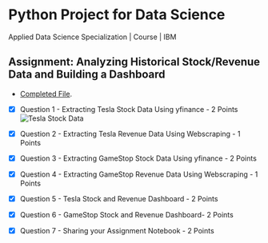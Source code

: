 # Python Project for Data Science
Applied Data Science Specialization | Course | IBM

## Assignment: Analyzing Historical Stock/Revenue Data and Building a Dashboard 

- <a href="https://github.com/wy-chan/Analyzing-Historical-Stock-Revenue-Data-and-Building-a-Dashboard/blob/main/Final%20Assignment_completed.ipynb" target="_blank">Completed File</a>.


- [x] Question 1 - Extracting Tesla Stock Data Using yfinance - 2 Points
![Tesla Stock Data]([https://raw.githubusercontent.com/Descent098/ezcv/master/.github/logo.png](https://github.com/wy-chan/Analyzing-Historical-Stock-Revenue-Data-and-Building-a-Dashboard/blob/main/Screenshots/Q1.png))

- [x] Question 2 - Extracting Tesla Revenue Data Using Webscraping - 1 Points
- [x] Question 3 - Extracting GameStop Stock Data Using yfinance - 2 Points
- [x] Question 4 - Extracting GameStop Revenue Data Using Webscraping - 1 Points
- [x] Question 5 - Tesla Stock and Revenue Dashboard - 2 Points
- [x] Question 6 - GameStop Stock and Revenue Dashboard- 2 Points
- [x] Question 7 - Sharing your Assignment Notebook - 2 Points
